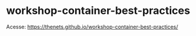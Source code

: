 # workshop-container-best-practices

Acesse: https://thenets.github.io/workshop-container-best-practices/
